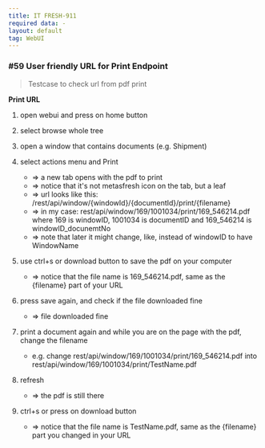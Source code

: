 ```yaml
---
title: IT FRESH-911
required data: -
layout: default
tag: WebUI
---
```


### #59 User friendly URL for Print Endpoint
> Testcase to check url from pdf print

**Print URL**

1. open webui and press on home button

2. select browse whole tree

3. open a window that contains documents (e.g. Shipment)

4. select actions menu and Print
	* => a new tab opens with the pdf to print
	* => notice that it's not metasfresh icon on the tab, but a leaf
	* => url looks like this: /rest/api/window/{windowId}/{documentId}/print/{filename}
	* => in my case: rest/api/window/169/1001034/print/169_546214.pdf where 169 is windowID, 1001034 is documentID and 169_546214 is windowID_docunemtNo
	* => note that later it might change, like, instead of windowID to have WindowName
	
5. use ctrl+s or download button to save the pdf on your computer
	* => notice that the file name is 169_546214.pdf, same as the {filename} part of your URL
	
6. press save again, and check if the file downloaded fine
	* => file downloaded fine
	
7. print a document again and while you are on the page with the pdf, change the filename 
	* e.g. change rest/api/window/169/1001034/print/169_546214.pdf into rest/api/window/169/1001034/print/TestName.pdf

8. refresh
	* => the pdf is still there

9. ctrl+s or press on download button
	* => notice that the file name is TestName.pdf, same as the {filename} part you changed in your URL
	